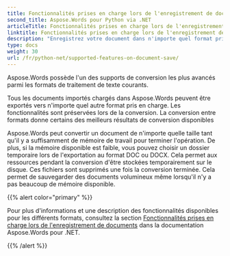 ```yaml
---
title: Fonctionnalités prises en charge lors de l'enregistrement de documents
second_title: Aspose.Words pour Python via .NET
articleTitle: Fonctionnalités prises en charge lors de l'enregistrement de documents
linktitle: Fonctionnalités prises en charge lors de l'enregistrement de documents
description: "Enregistrez votre document dans n'importe quel format pris en charge à l'aide de Python. Convertissez et exportez un document de n'importe quelle taille."
type: docs
weight: 30
url: /fr/python-net/supported-features-on-document-save/
---
```


Aspose.Words possède l'un des supports de conversion les plus avancés parmi les formats de traitement de texte courants.

Tous les documents importés chargés dans Aspose.Words peuvent être exportés vers n'importe quel autre format pris en charge. Les fonctionnalités sont préservées lors de la conversion. La conversion entre formats donne certains des meilleurs résultats de conversion disponibles

Aspose.Words peut convertir un document de n'importe quelle taille tant qu'il y a suffisamment de mémoire de travail pour terminer l'opération. De plus, si la mémoire disponible est faible, vous pouvez choisir un dossier temporaire lors de l'exportation au format DOC ou DOCX. Cela permet aux ressources pendant la conversion d'être stockées temporairement sur le disque. Ces fichiers sont supprimés une fois la conversion terminée. Cela permet de sauvegarder des documents volumineux même lorsqu'il n'y a pas beaucoup de mémoire disponible.

{{% alert color="primary" %}}

Pour plus d'informations et une description des fonctionnalités disponibles pour les différents formats, consultez la section [Fonctionnalités prises en charge lors de l'enregistrement de documents](/words/fr/net/supported-features-on-document-save/) dans la documentation Aspose.Words pour .NET.

{{% /alert %}}